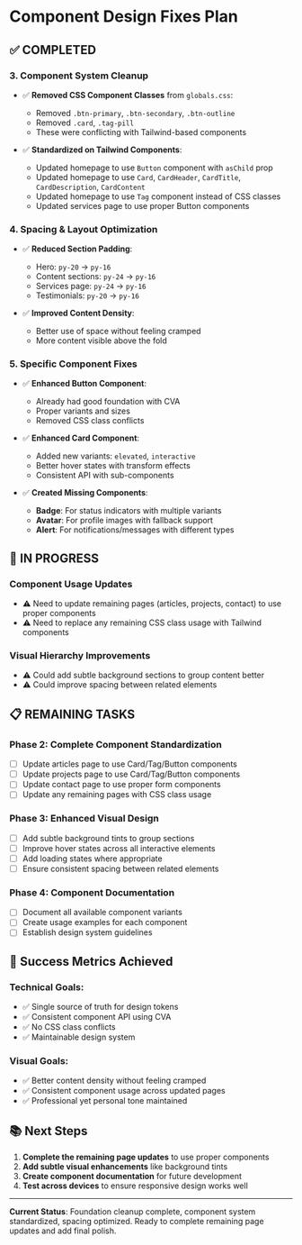 # Component Design Fixes Plan

## ✅ COMPLETED

### 3. Component System Cleanup
- ✅ **Removed CSS Component Classes** from `globals.css`:
  - Removed `.btn-primary`, `.btn-secondary`, `.btn-outline`
  - Removed `.card`, `.tag-pill`
  - These were conflicting with Tailwind-based components

- ✅ **Standardized on Tailwind Components**:
  - Updated homepage to use `Button` component with `asChild` prop
  - Updated homepage to use `Card`, `CardHeader`, `CardTitle`, `CardDescription`, `CardContent`
  - Updated homepage to use `Tag` component instead of CSS classes
  - Updated services page to use proper Button components

### 4. Spacing & Layout Optimization
- ✅ **Reduced Section Padding**:
  - Hero: `py-20` → `py-16`
  - Content sections: `py-24` → `py-16`
  - Services page: `py-24` → `py-16`
  - Testimonials: `py-20` → `py-16`

- ✅ **Improved Content Density**:
  - Better use of space without feeling cramped
  - More content visible above the fold

### 5. Specific Component Fixes
- ✅ **Enhanced Button Component**:
  - Already had good foundation with CVA
  - Proper variants and sizes
  - Removed CSS class conflicts

- ✅ **Enhanced Card Component**:
  - Added new variants: `elevated`, `interactive`
  - Better hover states with transform effects
  - Consistent API with sub-components

- ✅ **Created Missing Components**:
  - **Badge**: For status indicators with multiple variants
  - **Avatar**: For profile images with fallback support
  - **Alert**: For notifications/messages with different types

## 🔄 IN PROGRESS

### Component Usage Updates
- ⚠️ Need to update remaining pages (articles, projects, contact) to use proper components
- ⚠️ Need to replace any remaining CSS class usage with Tailwind components

### Visual Hierarchy Improvements
- ⚠️ Could add subtle background sections to group content better
- ⚠️ Could improve spacing between related elements

## 📋 REMAINING TASKS

### Phase 2: Complete Component Standardization
- [ ] Update articles page to use Card/Tag/Button components
- [ ] Update projects page to use Card/Tag/Button components  
- [ ] Update contact page to use proper form components
- [ ] Update any remaining pages with CSS class usage

### Phase 3: Enhanced Visual Design
- [ ] Add subtle background tints to group sections
- [ ] Improve hover states across all interactive elements
- [ ] Add loading states where appropriate
- [ ] Ensure consistent spacing between related elements

### Phase 4: Component Documentation
- [ ] Document all available component variants
- [ ] Create usage examples for each component
- [ ] Establish design system guidelines

## 🎯 Success Metrics Achieved

### Technical Goals:
- ✅ Single source of truth for design tokens
- ✅ Consistent component API using CVA
- ✅ No CSS class conflicts
- ✅ Maintainable design system

### Visual Goals:
- ✅ Better content density without feeling cramped
- ✅ Consistent component usage across updated pages
- ✅ Professional yet personal tone maintained

## 📚 Next Steps

1. **Complete the remaining page updates** to use proper components
2. **Add subtle visual enhancements** like background tints
3. **Create component documentation** for future development
4. **Test across devices** to ensure responsive design works well

---

**Current Status**: Foundation cleanup complete, component system standardized, spacing optimized. Ready to complete remaining page updates and add final polish. 